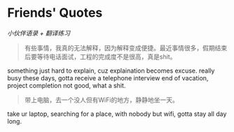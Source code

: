 # Friends' Quotes

*小伙伴语录 + 翻译练习*

> 有些事情，我真的无法解释，因为解释变成便捷。最近事情很多，假期结束后要等待电话面试，工程的完成度不是很高，真是shit。

something just hard to explain, cuz explaination becomes excuse. really busy these days, gotta receive a telephone interview end of vacation, project completion not good, what a shit.

> 带上电脑，去一个没人但有WiFi的地方，静静地坐一天。

take ur laptop, searching for a place, with nobody but wifi, gotta stay all day long.
